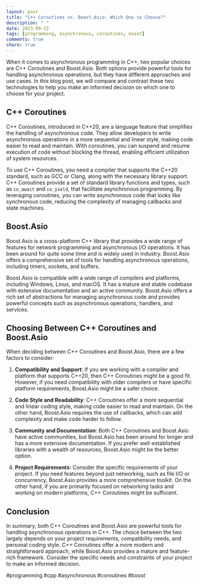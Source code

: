 ```yaml
---
layout: post
title: "C++ Coroutines vs. Boost.Asio: Which One to Choose?"
description: " "
date: 2023-09-15
tags: [programming, asynchronous, coroutines, boost]
comments: true
share: true
---
```


When it comes to asynchronous programming in C++, two popular choices are C++ Coroutines and Boost.Asio. Both options provide powerful tools for handling asynchronous operations, but they have different approaches and use cases. In this blog post, we will compare and contrast these two technologies to help you make an informed decision on which one to choose for your project. 

## C++ Coroutines

C++ Coroutines, introduced in C++20, are a language feature that simplifies the handling of asynchronous code. They allow developers to write asynchronous operations in a more sequential and linear style, making code easier to read and maintain. With coroutines, you can suspend and resume execution of code without blocking the thread, enabling efficient utilization of system resources.

To use C++ Coroutines, you need a compiler that supports the C++20 standard, such as GCC or Clang, along with the necessary library support. C++ Coroutines provide a set of standard library functions and types, such as `co_await` and `co_yield`, that facilitate asynchronous programming. By leveraging coroutines, you can write asynchronous code that looks like synchronous code, reducing the complexity of managing callbacks and state machines.

## Boost.Asio

Boost.Asio is a cross-platform C++ library that provides a wide range of features for network programming and asynchronous I/O operations. It has been around for quite some time and is widely used in industry. Boost.Asio offers a comprehensive set of tools for handling asynchronous operations, including timers, sockets, and buffers.

Boost.Asio is compatible with a wide range of compilers and platforms, including Windows, Linux, and macOS. It has a mature and stable codebase with extensive documentation and an active community. Boost.Asio offers a rich set of abstractions for managing asynchronous code and provides powerful concepts such as asynchronous operations, handlers, and services.

## Choosing Between C++ Coroutines and Boost.Asio

When deciding between C++ Coroutines and Boost.Asio, there are a few factors to consider:

1. **Compatibility and Support**: If you are working with a compiler and platform that supports C++20, then C++ Coroutines might be a good fit. However, if you need compatibility with older compilers or have specific platform requirements, Boost.Asio might be a safer choice.

2. **Code Style and Readability**: C++ Coroutines offer a more sequential and linear coding style, making code easier to read and maintain. On the other hand, Boost.Asio requires the use of callbacks, which can add complexity and make code harder to follow.

3. **Community and Documentation**: Both C++ Coroutines and Boost.Asio have active communities, but Boost.Asio has been around for longer and has a more extensive documentation. If you prefer well-established libraries with a wealth of resources, Boost.Asio might be the better option.

4. **Project Requirements**: Consider the specific requirements of your project. If you need features beyond just networking, such as file I/O or concurrency, Boost.Asio provides a more comprehensive toolkit. On the other hand, if you are primarily focused on networking tasks and working on modern platforms, C++ Coroutines might be sufficient.

## Conclusion

In summary, both C++ Coroutines and Boost.Asio are powerful tools for handling asynchronous operations in C++. The choice between the two largely depends on your project requirements, compatibility needs, and personal coding style. C++ Coroutines offer a more modern and straightforward approach, while Boost.Asio provides a mature and feature-rich framework. Consider the specific needs and constraints of your project to make an informed decision. 

#programming #cpp #asynchronous #coroutines #boost